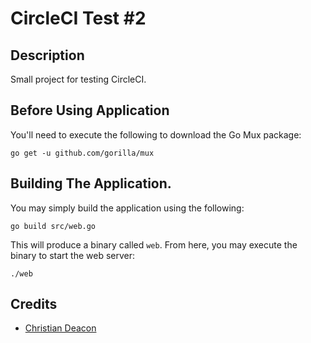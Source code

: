 # CircleCI Test #2
## Description
Small project for testing CircleCI.

## Before Using Application
You'll need to execute the following to download the Go Mux package:

```
go get -u github.com/gorilla/mux
```

## Building The Application.
You may simply build the application using the following:

```
go build src/web.go
```

This will produce a binary called `web`. From here, you may execute the binary to start the web server:

```
./web
```

## Credits
* [Christian Deacon](https://github.com/gamemann)